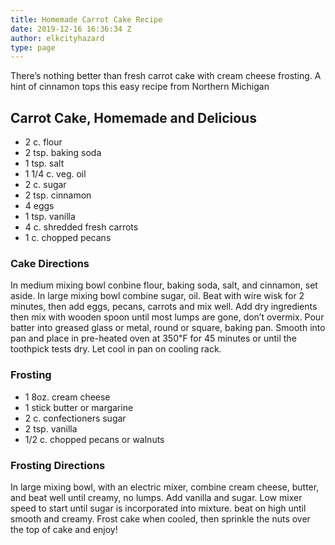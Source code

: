 ```yaml
---
title: Homemade Carrot Cake Recipe
date: 2019-12-16 16:36:34 Z
author: elkcityhazard
type: page
---
```


There&#8217;s nothing better than fresh carrot cake with cream cheese frosting. A hint of cinnamon tops this easy recipe from Northern Michigan

## Carrot Cake, Homemade and Delicious

  * 2 c. flour
  * 2 tsp. baking soda
  * 1 tsp. salt
  * 1 1/4 c. veg. oil
  * 2 c. sugar
  * 2 tsp. cinnamon
  * 4 eggs
  * 1 tsp. vanilla
  * 4 c. shredded fresh carrots
  * 1 c. chopped pecans

### Cake Directions

In medium mixing bowl conbine flour, baking soda, salt, and cinnamon, set aside. In large mixing bowl combine sugar, oil. Beat with wire wisk for 2 minutes, then add eggs, pecans, carrots and mix well. Add dry ingredients then mix with wooden spoon until most lumps are gone, don&#8217;t overmix. Pour batter into greased glass or metal, round or square, baking pan. Smooth into pan and place in pre-heated oven at 350&#8457; for 45 minutes or until the toothpick tests dry. Let cool in pan on cooling rack.

### Frosting

  * 1 8oz. cream cheese
  * 1 stick butter or margarine
  * 2 c. confectioners sugar
  * 2 tsp. vanilla
  * 1/2 c. chopped pecans or walnuts

### Frosting Directions

In large mixing bowl, with an electric mixer, combine cream cheese, butter, and beat well until creamy, no lumps. Add vanilla and sugar. Low mixer speed to start until sugar is incorporated into mixture. beat on high until smooth and creamy. Frost cake when cooled, then sprinkle the nuts over the top of cake and enjoy!